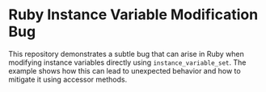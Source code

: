 # Ruby Instance Variable Modification Bug

This repository demonstrates a subtle bug that can arise in Ruby when modifying instance variables directly using `instance_variable_set`.  The example shows how this can lead to unexpected behavior and how to mitigate it using accessor methods.